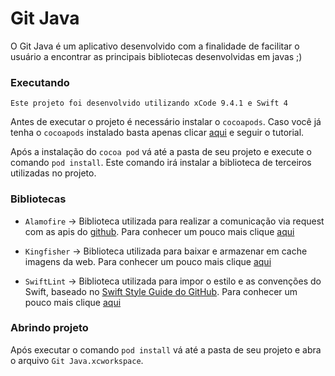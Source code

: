 # Git Java 

O Git Java é um aplicativo desenvolvido com a finalidade de facilitar o usuário a encontrar as principais bibliotecas desenvolvidas em javas ;)

### Executando

```
Este projeto foi desenvolvido utilizando xCode 9.4.1 e Swift 4 
```

  Antes de executar o projeto é necessário instalar o `cocoapods`. Caso você já tenha o `cocoapods` instalado basta apenas clicar [aqui](https://guides.cocoapods.org/using/getting-started.html) e seguir o tutorial.

Após a instalação do `cocoa pod` vá até a pasta de seu projeto e execute o comando `pod install`. Este comando irá instalar a biblioteca de terceiros utilizadas no projeto.
 
 
 ### Bibliotecas
  - ``Alamofire`` -> Biblioteca utilizada para realizar a comunicação via request com as apis do [github](https://developer.github.com/v3/). Para conhecer um pouco mais clique [aqui](https://github.com/Alamofire/Alamofire)

  - `Kingfisher` -> Biblioteca utilizada para baixar e armazenar em cache imagens da web. Para conhecer um pouco mais clique [aqui](https://github.com/onevcat/Kingfisher)

  - ``SwiftLint`` -> Biblioteca utilizada para impor o estilo e as convenções do Swift, baseado no [Swift Style Guide do GitHub](https://github.com/github/swift-style-guide). Para conhecer um pouco mais clique [aqui](https://github.com/realm/SwiftLint)
 
 ### Abrindo projeto
   Após executar o comando `pod install` vá até a pasta de seu projeto e abra o arquivo `Git Java.xcworkspace`.  
